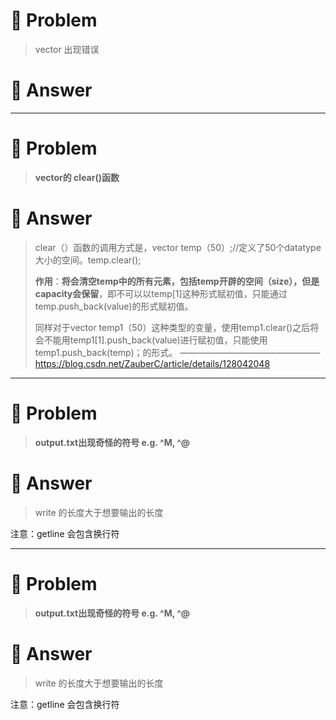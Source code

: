 # 👀 Problem

> vector<State> 出现错误
> 

# 💭 Answer

> 
> 

---

# 👀 Problem

> **vector的 clear()函数**
> 

# 💭 Answer

> clear（）函数的调用方式是，vector temp（50）;//定义了50个datatype大小的空间。temp.clear();
> 
> 
> **作用**：**将会清空temp中的所有元素，包括temp开辟的空间（size），但是capacity会保留**，即不可以以temp[1]这种形式赋初值，只能通过temp.push_back(value)的形式赋初值。
> 
> 同样对于vector<vector > temp1（50）这种类型的变量，使用temp1.clear()之后将会不能用temp1[1].push_back(value)进行赋初值，只能使用temp1.push_back(temp)；的形式。
> ————————————————
> https://blog.csdn.net/ZauberC/article/details/128042048
> 

---

# 👀 Problem

> **output.txt出现奇怪的符号 e.g. ^M, ^@**
> 

# 💭 Answer

> write 的长度大于想要输出的长度
> 

注意：getline 会包含换行符

---

# 👀 Problem

> **output.txt出现奇怪的符号 e.g. ^M, ^@**
> 

# 💭 Answer

> write 的长度大于想要输出的长度
> 

注意：getline 会包含换行符
